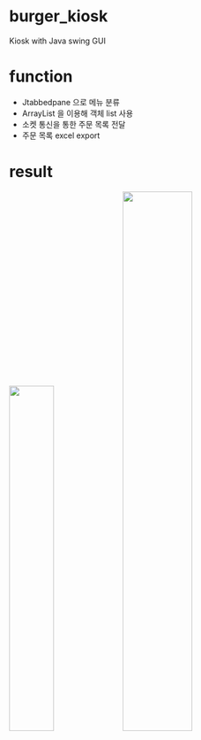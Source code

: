 # burger_kiosk
Kiosk with Java swing GUI

# function
- Jtabbedpane 으로 메뉴 분류
- ArrayList<JPanel> 을 이용해 객체 list 사용
- 소켓 통신을 통한 주문 목록 전달
- 주문 목록 excel export

# result
<img src="https://github.com/hj78080/burger_kiosk/assets/137899379/29eea87a-1fbf-4398-8559-fdd460d0fa14" style="width: 40%;">
<img src="https://github.com/hj78080/burger_kiosk/assets/137899379/89f6aed0-9652-4804-8928-9f39a6b14fc1" style="width: 50%;">
